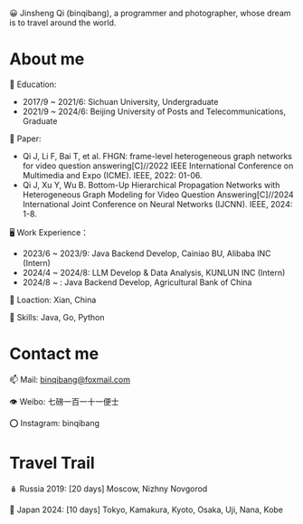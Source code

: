 😀 Jinsheng Qi (binqibang), a programmer and photographer, whose dream is to travel around the world.

# About me

🚩 Education:
- 2017/9 ~ 2021/6: Sichuan University, Undergraduate
- 2021/9 ~ 2024/6: Beijing University of Posts and Telecommunications, Graduate

📜 Paper:
- Qi J, Li F, Bai T, et al. FHGN: frame-level heterogeneous graph networks for video question answering[C]//2022 IEEE International Conference on Multimedia and Expo (ICME). IEEE, 2022: 01-06.
- Qi J, Xu Y, Wu B. Bottom-Up Hierarchical Propagation Networks with Heterogeneous Graph Modeling for Video Question Answering[C]//2024 International Joint Conference on Neural Networks (IJCNN). IEEE, 2024: 1-8.

🖥️ Work Experience：
- 2023/6 ~ 2023/9:  Java Backend Develop, Cainiao BU, Alibaba INC (Intern)
- 2024/4 ~ 2024/8:  LLM Develop & Data Analysis, KUNLUN INC (Intern)
- 2024/8 ~ : Java Backend Develop, Agricultural Bank of China

📌 Loaction: Xian, China

💪 Skills: Java, Go, Python

# Contact me

📫 Mail: binqibang@foxmail.com

👁️ Weibo: 七磅一百一十一便士

⭕ Instagram: binqibang

# Travel Trail
🪆 Russia 2019: [20 days] Moscow, Nizhny Novgorod

🗻 Japan  2024: [10 days] Tokyo, Kamakura, Kyoto, Osaka, Uji, Nana, Kobe

<!---
binqibang/binqibang is a ✨ special ✨ repository because its `README.md` (this file) appears on your GitHub profile.
You can click the Preview link to take a look at your changes.
--->
